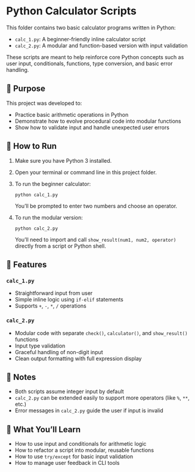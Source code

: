 # Python Calculator Scripts

This folder contains two basic calculator programs written in Python:

- `calc_1.py`: A beginner-friendly inline calculator script
- `calc_2.py`: A modular and function-based version with input validation

These scripts are meant to help reinforce core Python concepts such as user input, conditionals, functions, type conversion, and basic error handling.

## 🎯 Purpose

This project was developed to:

- Practice basic arithmetic operations in Python  
- Demonstrate how to evolve procedural code into modular functions  
- Show how to validate input and handle unexpected user errors  

## 🧱 How to Run

1. Make sure you have Python 3 installed.
2. Open your terminal or command line in this project folder.
3. To run the beginner calculator:
   ```
   python calc_1.py
   ```
   You’ll be prompted to enter two numbers and choose an operator.

4. To run the modular version:
   ```
   python calc_2.py
   ```
   You’ll need to import and call `show_result(num1, num2, operator)` directly from a script or Python shell.

## 🚀 Features

### `calc_1.py`
- Straightforward input from user
- Simple inline logic using `if-elif` statements
- Supports `+`, `-`, `*`, `/` operations

### `calc_2.py`
- Modular code with separate `check()`, `calculator()`, and `show_result()` functions
- Input type validation
- Graceful handling of non-digit input
- Clean output formatting with full expression display

## 📌 Notes

- Both scripts assume integer input by default
- `calc_2.py` can be extended easily to support more operators (like `%`, `**`, etc.)
- Error messages in `calc_2.py` guide the user if input is invalid

## 🧠 What You’ll Learn

- How to use input and conditionals for arithmetic logic  
- How to refactor a script into modular, reusable functions  
- How to use `try/except` for basic input validation  
- How to manage user feedback in CLI tools  
